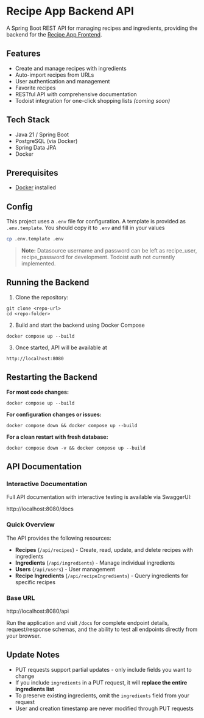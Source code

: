 # Recipe App Backend API

A Spring Boot REST API for managing recipes and ingredients, providing the backend for the [Recipe App Frontend](https://github.com/stopthink/recipe-app-frontend).

## Features

- Create and manage recipes with ingredients
- Auto-import recipes from URLs
- User authentication and management
- Favorite recipes
- RESTful API with comprehensive documentation
- Todoist integration for one-click shopping lists *(coming soon)*

## Tech Stack

- Java 21 / Spring Boot
- PostgreSQL (via Docker)
- Spring Data JPA
- Docker 

## Prerequisites

- [Docker](https://www.docker.com/get-started) installed

## Config

This project uses a `.env` file for configuration. A template is provided as `.env.template`. You should copy it to
`.env` and fill in your values

```bash
cp .env.template .env
```

> **Note:** Datasource username and password can be left as recipe_user, recipe_password for development. Todoist auth
> not currently implemented.

## Running the Backend

1. Clone the repository:

```
git clone <repo-url>
cd <repo-folder>
```

2. Build and start the backend using Docker Compose

```
docker compose up --build
```

3. Once started, API will be available at

```
http://localhost:8080
```

## Restarting the Backend

**For most code changes:**

```
docker compose up --build
```

**For configuration changes or issues:**

```
docker compose down && docker compose up --build
```

**For a clean restart with fresh database:**

```
docker compose down -v && docker compose up --build
```

## API Documentation

### Interactive Documentation
Full API documentation with interactive testing is available via SwaggerUI:

http://localhost:8080/docs

### Quick Overview
The API provides the following resources:
- **Recipes** (`/api/recipes`) - Create, read, update, and delete recipes with ingredients
- **Ingredients** (`/api/ingredients`) - Manage individual ingredients
- **Users** (`/api/users`) - User management
- **Recipe Ingredients** (`/api/recipeIngredients`) - Query ingredients for specific recipes

### Base URL
http://localhost:8080/api

Run the application and visit `/docs` for complete endpoint details, request/response schemas, and the ability to test all endpoints directly from your browser.

## Update Notes

- PUT requests support partial updates - only include fields you want to change
- If you include `ingredients` in a PUT request, it will **replace the entire ingredients list**
- To preserve existing ingredients, omit the `ingredients` field from your request
- User and creation timestamp are never modified through PUT requests
